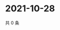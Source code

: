 # 2021-10-28

共 0 条

<!-- BEGIN WEIBO -->
<!-- 最后更新时间 Thu Oct 28 2021 17:08:54 GMT+0800 (China Standard Time) -->

<!-- END WEIBO -->
